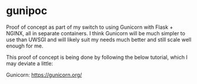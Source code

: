 # gunipoc
Proof of concept as part of my switch to using Gunicorn with Flask + NGINX, all in separate containers. I think Gunicorn will be much simpler to use than UWSGI and will likely suit my needs much better and still scale well enough for me.

This proof of concept is being done by following the below tutorial, which I may deviate a little:






Gunicorn:
https://gunicorn.org/





